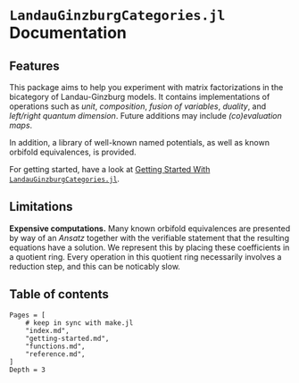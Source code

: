 # `LandauGinzburgCategories.jl` Documentation

## Features

This package aims to help you experiment with matrix factorizations
in the bicategory of Landau-Ginzburg models. It contains implementations
of operations such as _unit_, _composition_, _fusion of variables_,
_duality_, and _left/right quantum dimension_. Future additions may
include _(co)evaluation maps_.

In addition, a library of well-known named potentials, as well as
known orbifold equivalences, is provided.

For getting started, have a look
at [Getting Started With `LandauGinzburgCategories.jl`](@ref).

## Limitations

**Expensive computations.** Many known orbifold equivalences are presented
by way of an _Ansatz_ together with the verifiable statement that the
resulting equations have a solution. We represent this by placing these
coefficients in a quotient ring. Every operation in this quotient ring
necessarily involves a reduction step, and this can be noticably slow.


## Table of contents
```@contents
Pages = [
    # keep in sync with make.jl
    "index.md",
    "getting-started.md",
    "functions.md",
    "reference.md",
]
Depth = 3
```
